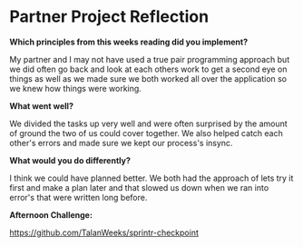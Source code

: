 # Partner Project Reflection

**Which principles from this weeks reading did you implement?**

My partner and I may not have used a true pair programming approach but we did often go back and look at each others work to get a second eye on things as well as we made sure we both worked all over the application so we knew how things were working.

**What went well?**

We divided the tasks up very well and were often surprised by the amount of ground the two of us could cover together. We also helped catch each other's errors and made sure we kept our process's insync.

**What would you do differently?**

I think we could have planned better. We both had the approach of lets try it first and make a plan later and that slowed us down when we ran into error's that were written long before.

**Afternoon Challenge:**

https://github.com/TalanWeeks/sprintr-checkpoint